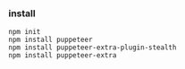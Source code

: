 ### install
```
npm init
npm install puppeteer
npm install puppeteer-extra-plugin-stealth
npm install puppeteer-extra
```
